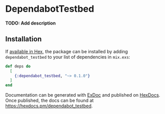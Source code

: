 # DependabotTestbed

**TODO: Add description**

## Installation

If [available in Hex](https://hex.pm/docs/publish), the package can be installed
by adding `dependabot_testbed` to your list of dependencies in `mix.exs`:

```elixir
def deps do
  [
    {:dependabot_testbed, "~> 0.1.0"}
  ]
end
```

Documentation can be generated with [ExDoc](https://github.com/elixir-lang/ex_doc)
and published on [HexDocs](https://hexdocs.pm). Once published, the docs can
be found at <https://hexdocs.pm/dependabot_testbed>.

